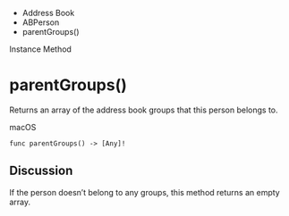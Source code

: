 

- Address Book
- ABPerson
-  parentGroups() 

Instance Method

# parentGroups()

Returns an array of the address book groups that this person belongs to.

macOS

``` source
func parentGroups() -> [Any]!
```

## Discussion

If the person doesn’t belong to any groups, this method returns an empty array.

